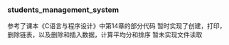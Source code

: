 ### students_management_system
参考了课本《C语言与程序设计》中第14章的部分代码
暂时实现了创建，打印，删除链表，以及删除和插入数据，计算平均分和排序
暂未实现文件读取
